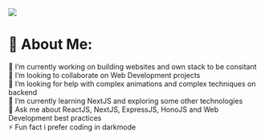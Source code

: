 [![](https://visitcount.itsvg.in/api?id=VamsiPunnaReddy&icon=0&color=0)](https://visitcount.itsvg.in)
# 💫 About Me:
🔭 I’m currently working on building websites and own stack to be consitant<br>👯 I’m looking to collaborate on Web Development projects<br>🤝 I’m looking for help with complex animations and complex techniques on backend<br>🌱 I’m currently learning NextJS and exploring some other technologies<br>💬 Ask me about ReactJS, NextJS, ExpressJS, HonoJS and Web Development best practices<br>⚡ Fun fact i prefer coding in darkmode  

